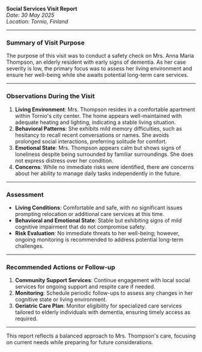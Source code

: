 

**Social Services Visit Report**  
*Date: 30 May 2025*  
*Location: Tornio, Finland*  

---

### Summary of Visit Purpose  
The purpose of this visit was to conduct a safety check on Mrs. Anna Maria Thompson, an elderly resident with early signs of dementia. As her case severity is low, the primary focus was to assess her living environment and ensure her well-being while she awaits potential long-term care services.

---

### Observations During the Visit  
1. **Living Environment**: Mrs. Thompson resides in a comfortable apartment within Tornio's city center. The home appears well-maintained with adequate heating and lighting, indicating a stable living situation.  
2. **Behavioral Patterns**: She exhibits mild memory difficulties, such as hesitancy to recall recent conversations or names. She avoids prolonged social interactions, preferring solitude for comfort.  
3. **Emotional State**: Mrs. Thompson appears calm but shows signs of loneliness despite being surrounded by familiar surroundings. She does not express distress over her condition.  
4. **Concerns**: While no immediate risks were identified, there are concerns about her ability to manage daily tasks independently in the future.

---

### Assessment  
- **Living Conditions**: Comfortable and safe, with no significant issues prompting relocation or additional care services at this time.  
- **Behavioral and Emotional State**: Stable but exhibiting signs of mild cognitive impairment that do not compromise safety.  
- **Risk Evaluation**: No immediate threats to her well-being; however, ongoing monitoring is recommended to address potential long-term challenges.

---

### Recommended Actions or Follow-up  
1. **Community Support Services**: Continue engagement with local social services for ongoing support and respite care if needed.  
2. **Monitoring**: Schedule periodic follow-ups to assess any changes in her cognitive state or living environment.  
3. **Geriatric Care Plan**: Monitor eligibility for specialized care services tailored to elderly individuals with dementia, ensuring timely access as required.  

---

This report reflects a balanced approach to Mrs. Thompson's care, focusing on current needs while preparing for future considerations.
